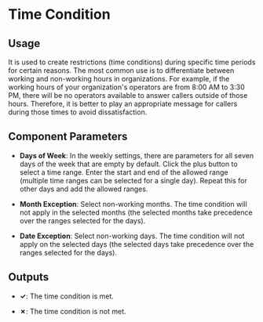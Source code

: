# Time Condition

## Usage

It is used to create restrictions (time conditions) during specific time periods for certain reasons. The most common use is to differentiate between working and non-working hours in organizations. For example, if the working hours of your organization's operators are from 8:00 AM to 3:30 PM, there will be no operators available to answer callers outside of those hours. Therefore, it is better to play an appropriate message for callers during those times to avoid dissatisfaction.

## Component Parameters

- **Days of Week**: In the weekly settings, there are parameters for all seven days of the week that are empty by default. Click the plus button to select a time range. Enter the start and end of the allowed range (multiple time ranges can be selected for a single day). Repeat this for other days and add the allowed ranges.

- **Month Exception**: Select non-working months. The time condition will not apply in the selected months (the selected months take precedence over the ranges selected for the days).

- **Date Exception**: Select non-working days. The time condition will not apply on the selected days (the selected days take precedence over the ranges selected for the days).

## Outputs

- **✓**: The time condition is met.

- **✗**: The time condition is not met.